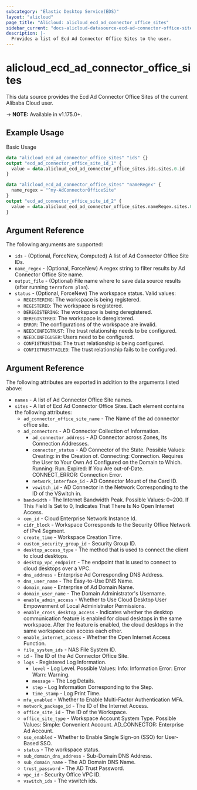 ```yaml
---
subcategory: "Elastic Desktop Service(EDS)"
layout: "alicloud"
page_title: "Alicloud: alicloud_ecd_ad_connector_office_sites"
sidebar_current: "docs-alicloud-datasource-ecd-ad-connector-office-sites"
description: |-
  Provides a list of Ecd Ad Connector Office Sites to the user.
---
```


# alicloud\_ecd\_ad\_connector\_office\_sites

This data source provides the Ecd Ad Connector Office Sites of the current Alibaba Cloud user.

-> **NOTE:** Available in v1.175.0+.

## Example Usage

Basic Usage

```terraform
data "alicloud_ecd_ad_connector_office_sites" "ids" {}
output "ecd_ad_connector_office_site_id_1" {
  value = data.alicloud_ecd_ad_connector_office_sites.ids.sites.0.id
}

data "alicloud_ecd_ad_connector_office_sites" "nameRegex" {
  name_regex = "^my-AdConnectorOfficeSite"
}
output "ecd_ad_connector_office_site_id_2" {
  value = data.alicloud_ecd_ad_connector_office_sites.nameRegex.sites.0.id
}
```

## Argument Reference

The following arguments are supported:

* `ids` - (Optional, ForceNew, Computed)  A list of Ad Connector Office Site IDs.
* `name_regex` - (Optional, ForceNew) A regex string to filter results by Ad Connector Office Site name.
* `output_file` - (Optional) File name where to save data source results (after running `terraform plan`).
* `status` - (Optional, ForceNew) The workspace status. Valid values:
  - `REGISTERING`: The workspace is being registered.
  - `REGISTERED`: The workspace is registered.
  - `DEREGISTERING`: The workspace is being deregistered.
  - `DEREGISTERED`: The workspace is deregistered.
  - `ERROR`: The configurations of the workspace are invalid.
  - `NEEDCONFIGTRUST`: The trust relationship needs to be configured.
  - `NEEDCONFIGUSER`: Users need to be configured.
  - `CONFIGTRUSTING`: The trust relationship is being configured.
  - `CONFIGTRUSTFAILED`: The trust relationship fails to be configured.

## Argument Reference

The following attributes are exported in addition to the arguments listed above:

* `names` - A list of Ad Connector Office Site names.
* `sites` - A list of Ecd Ad Connector Office Sites. Each element contains the following attributes:
	* `ad_connector_office_site_name` - The Name of the ad connector office site.
	* `ad_connectors` - AD Connector Collection of Information.
		* `ad_connector_address` - AD Connector across Zones, Its Connection Addresses.
		* `connector_status` - AD Connector of the State. Possible Values: Creating: in the Creation of. Connecting: Connection. Requires the User to Your Own Ad Configured on the Domain to Which. Running: Run. Expired: If You Are out-of-Date. CONNECT_ERROR: Connection Error.
		* `network_interface_id` - AD Connector Mount of the Card ID.
		* `vswitch_id` - AD Connector in the Network Corresponding to the ID of the VSwitch in.
	* `bandwidth` - The Internet Bandwidth Peak. Possible Values: 0~200. If This Field Is Set to 0, Indicates That There Is No Open Internet Access.
	* `cen_id` - Cloud Enterprise Network Instance Id.
	* `cidr_block` - Workspace Corresponds to the Security Office Network of IPv4 Segment.
	* `create_time` - Workspace Creation Time.
	* `custom_security_group_id` - Security Group ID.
	* `desktop_access_type` - The method that is used to connect the client to cloud desktops.
	* `desktop_vpc_endpoint` - The endpoint that is used to connect to cloud desktops over a VPC.
	* `dns_address` - Enterprise Ad Corresponding DNS Address.
	* `dns_user_name` - The Easy-to-Use DNS Name.
	* `domain_name` - Enterprise of Ad Domain Name.
	* `domain_user_name` - The Domain Administrator's Username.
	* `enable_admin_access` - Whether to Use Cloud Desktop User Empowerment of Local Administrator Permissions.
	* `enable_cross_desktop_access` - Indicates whether the desktop communication feature is enabled for cloud desktops in the same workspace. After the feature is enabled, the cloud desktops in the same workspace can access each other.
	* `enable_internet_access` - Whether the Open Internet Access Function.
	* `file_system_ids` - NAS File System ID.
	* `id` - The ID of the Ad Connector Office Site.
	* `logs` - Registered Log Information.
		* `level` - Log Level. Possible Values: Info: Information Error: Error Warn: Warning.
		* `message` - The Log Details.
		* `step` - Log Information Corresponding to the Step.
		* `time_stamp` - Log Print Time.
	* `mfa_enabled` - Whether to Enable Multi-Factor Authentication MFA.
	* `network_package_id` - The ID of the Internet Access.
	* `office_site_id` - The ID of the Workspace.
	* `office_site_type` - Workspace Account System Type. Possible Values: Simple: Convenient Account. AD_CONNECTOR: Enterprise Ad Account.
	* `sso_enabled` - Whether to Enable Single Sign-on (SSO) for User-Based SSO.
	* `status` - The workspace status.
	* `sub_domain_dns_address` - Sub-Domain DNS Address.
	* `sub_domain_name` - The AD Domain DNS Name.
	* `trust_password` - The AD Trust Password.
	* `vpc_id` - Security Office VPC ID.
	* `vswitch_ids` - The vswitch ids.